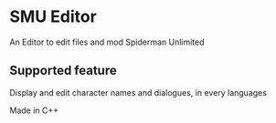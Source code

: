 # SMU Editor
An Editor to edit files and mod Spiderman Unlimited

## Supported feature
Display and edit character names and dialogues, in every languages

Made in C++
